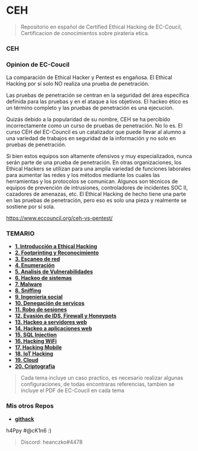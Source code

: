 # CEH

> Repositorio en español de Certified Ethical Hacking de EC-Coucil, Certificacion de conocimientos sobre pirateria etica.

### CEH
### Opinion de EC-Coucil

La comparación de Ethical Hacker y Pentest es engañosa. El Ethical Hacking por sí solo NO realiza una prueba de penetración.

Las pruebas de penetración se centran en la seguridad del área específica definida para las pruebas y en el ataque a los objetivos.
El hackeo ético es un término completo y las pruebas de penetración es una ejecucion.

Quizás debido a la popularidad de su nombre, CEH se ha percibido incorrectamente como un curso de pruebas de penetración. No lo es. El curso CEH del EC-Council es un catalizador que puede llevar al alumno a una variedad de trabajos en seguridad de la información y no solo en pruebas de penetración.

Si bien estos equipos son altamente ofensivos y muy especializados, nunca serán parte de una prueba de penetración. En otras organizaciones, los Ethical Hackers se utilizan para una amplia variedad de funciones laborales para aumentar las redes y los métodos mediante los cuales las herramientas y los protocolos se comunican. Algunos son técnicos de equipos de prevención de intrusiones, controladores de incidentes SOC II, cazadores de amenazas, etc. El Ethical Hacking de hecho tiene una parte en las pruebas de penetración, pero eso es solo una pieza y realmente se sostiene por sí sola.

https://www.eccouncil.org/ceh-vs-pentest/

### TEMARIO
* **[1. Introducción a Ethical Hacking](https://github.com/heanczko311299/CEH/tree/main/01)**
* **[2. Footprinting y Reconocimiento](https://github.com/heanczko311299/CEH/tree/main/02)**
* **[3. Escaneo de red](https://github.com/heanczko311299/CEH/tree/main/03)**
* **[4. Enumeración](https://github.com/heanczko311299/CEH/tree/main/04)**
* **[5. Analisis de Vulnerabilidades](https://github.com/heanczko311299/CEH/tree/main/05)**
* **[6. Hackeo de sistemas](https://github.com/heanczko311299/CEH/tree/main/06)**
* **[7. Malware](https://github.com/heanczko311299/CEH/tree/main/07)**
* **[8. Sniffing](https://github.com/heanczko311299/CEH/tree/main/08)**
* **[9. Ingenieria social](https://github.com/heanczko311299/CEH/tree/main/09)**
* **[10. Denegación de servicos](https://github.com/heanczko311299/CEH/tree/main/10)**
* **[11. Robo de sesiones](https://github.com/heanczko311299/CEH/tree/main/11)**
* **[12. Evasión de IDS, Firewall y Honeypots](https://github.com/heanczko311299/CEH/tree/main/12)**
* **[13. Hackeo a servidores web](https://github.com/heanczko311299/CEH/tree/main/13)**
* **[14. Hackeo a aplicaciones web](https://github.com/heanczko311299/CEH/tree/main/14)**
* **[15. SQL Injection](https://github.com/heanczko311299/CEH/tree/main/15)**
* **[16. Hacking WiFi](https://github.com/heanczko311299/CEH/tree/main/16)**
* **[17. Hacking Mobile](https://github.com/heanczko311299/CEH/tree/main/17)**
* **[18. IoT Hacking](https://github.com/heanczko311299/CEH/tree/main/18)**
* **[19. Cloud](https://github.com/heanczko311299/CEH/tree/main/19)**
* **[20. Criptografia](https://github.com/heanczko311299/CEH/tree/main/20)**

> Cada tema incluye un caso practico, es necesario realizar algunas configuraciones, de todas encontraras referencias, tambien se incluye el PDF de EC-Coucil en cada tema

### Mis otros Repos
* **[githack](https://github.com/heanczko311299/githack/blob/main/README.md)**

h4Ppy #@cK1n6 :)
> Discord: heanczko#4478
